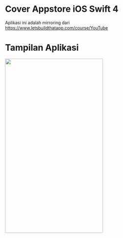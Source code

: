# Cover Appstore iOS Swift 4
Aplikasi ini adalah mirroring dari https://www.letsbuildthatapp.com/course/YouTube

# Tampilan Aplikasi

<img align="left" src="https://github.com/fadlinurdiansyah/Youtube-Apps/blob/master/demo/demo.gif" width="320" height="568" /></a>

<br></br>
<br></br>
<br></br>
<br></br>
<br></br>
<br></br>
<br></br>
<br></br>
<br></br>
<br></br>
<br></br>
<br></br>
<br></br>


